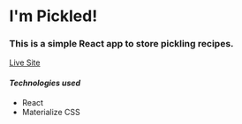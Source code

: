 # I'm Pickled!

### This is a simple React app to store pickling recipes. 

[Live Site]()

#### **_Technologies used_**

- React
- Materialize CSS




